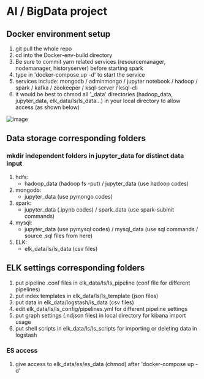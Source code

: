 AI / BigData project
====

Docker environment setup
----
1. git pull the whole repo
2. cd into the Docker-env-build directory
3. Be sure to commit yarn related services (resourcemanager, nodemanager, historyserver) before starting spark
3. type in 'docker-compose up -d' to start the service
4. services include:
   mongodb / adminmongo / jupyter notebook / hadoop / spark / kafka / zookeeper / ksql-server / ksql-cli
5. it would be best to chmod all '\_data' directories (hadoop_data, jupyter_data, elk_data/ls/ls_data...) in your local directory to allow access (as shown below)

![image](https://github.com/Tony921138/Project-2020-summer/blob/master/Permit.gif)

## Data storage corresponding folders
### mkdir independent folders in jupyter_data for distinct data input
1. hdfs:
   - hadoop_data (hadoop fs -put) / jupyter_data (use hadoop codes)
2. mongodb:
   - jupyter_data (use pymongo codes)
3. spark:
   - jupyter_data (.ipynb codes) / spark_data (use spark-submit commands)
4. mysql:
   - jupyter_data (use pymysql codes) / mysql_data (use sql commands / source .sql files from here)
5. ELK:
   - elk_data/ls/ls_data (csv files)

## ELK settings corresponding folders
1. put pipeline .conf files in elk_data/ls/ls_pipeline (conf file for different pipelines)
2. put index templates in elk_data/ls/ls_template (json files)
3. put data in elk_data/logstash/ls_data (csv files)
4. edit elk_data/ls/ls_config/pipelines.yml for different pipeline settings
5. put graph settings (.ndjson files) in local directory for kibana import usage
6. put shell scripts in elk_data/ls/ls_scripts for importing or deleting data in logstash

### ES access
1. give access to elk_data/es/es_data (chmod) after 'docker-compose up -d'
